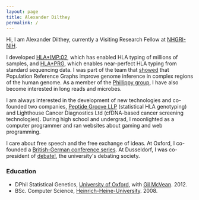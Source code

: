 ```yaml
---
layout: page
title: Alexander Dilthey
permalink: /
---
```


Hi, I am Alexander Dilthey, currently a Visiting Research Fellow at [NHGRI-NIH](http://genome.gov).

I developed [HLA\*IMP:02](http://journals.plos.org/ploscompbiol/article?id=10.1371/journal.pcbi.1002877), which has enabled HLA typing of millions of samples, and [HLA\*PRG](http://journals.plos.org/ploscompbiol/article?id=10.1371/journal.pcbi.1005151), which enables near-perfect HLA typing from standard sequencing data. I was part of the team that [showed](http://www.nature.com/ng/journal/v47/n6/full/ng.3257.html) that Population Reference Graphs improve genome inference in complex regions of the human genome. As a member of the [Phillippy group](https://genomeinformatics.github.io), I have also become interested in long reads and microbes.

I am always interested in the development of new technologies and co-founded two companies, [Peptide Groove LLP](http://www.peptidegroove.com/) (statistical HLA genotyping) and Lighthouse Cancer Diagnostics Ltd (cfDNA-based cancer screening technologies). During high school and undergrad, I moonlighted as a computer programmer and ran websites about gaming and web programming.

I care about free speech and the free exchange of ideas. At Oxford, I co-founded a [British-German conference series](http://www.oxfordgermanforum.org/). At Dusseldorf, I was co-president of [debate!](http://www.debate.de/), the university's debating society.

### Education ###

- DPhil Statistical Genetics, [University of Oxford](http://www.stats.ox.ac.uk/), with [Gil McVean](https://www.bdi.ox.ac.uk/team/gilean-mcvean). 2012.
- BSc. Computer Science, [Heinrich-Heine-University](https://www.uni-duesseldorf.de/home/en/home.html). 2008.


